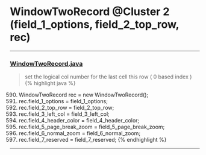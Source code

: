 # WindowTwoRecord @Cluster 2 (field_1_options, field_2_top_row, rec)

***

### [WindowTwoRecord.java](https://searchcode.com/codesearch/view/15642528/)
> set the logical col number for the last cell this row ( 0 based index ) 
{% highlight java %}
590. WindowTwoRecord rec = new WindowTwoRecord();
591. rec.field_1_options = field_1_options;
592. rec.field_2_top_row = field_2_top_row;
593. rec.field_3_left_col = field_3_left_col;
594. rec.field_4_header_color = field_4_header_color;
595. rec.field_5_page_break_zoom = field_5_page_break_zoom;
596. rec.field_6_normal_zoom = field_6_normal_zoom;
597. rec.field_7_reserved = field_7_reserved;
{% endhighlight %}

***

